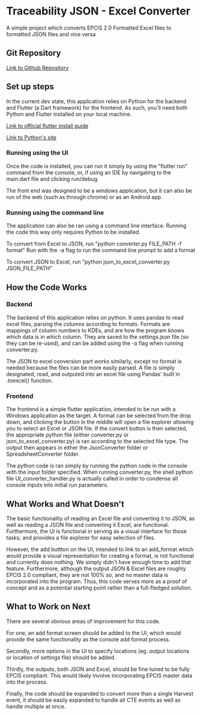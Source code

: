 # Traceability JSON - Excel Converter

A simple project which converts EPCIS 2.0 Formatted Excel files to formatted JSON files and vice versa

## Git Repository

[Link to Github Repository](https://github.com/bluegrass12/H4I---Food/)

## Set up steps

In the current dev state, this application relies on Python for the backend and Flutter (a Dart framework) for the frontend.
As such, you'll need both Python and Flutter installed on your local machine. 

[Link to official flutter install guide](https://flutter.dev/docs/get-started/install)

[Link to Python's site](https://www.python.org/downloads/)

### Running using the UI
Once the code is installed, you can run it simply by using the "flutter run" command from the console, 
or, if using an IDE by navigating to the main.dart file and clicking run/debug.

The front end was designed to be a windows application, but it can also be run of the web (such as through chrome)
or as an Android app. 

### Running using the command line
The application can also be ran using a command line interface. Running the code this way only requires Python to be installed.

To convert from Excel to JSON, run "python converter.py FILE_PATH -f format"
Run with the -a flag to run the command line prompt to add a format

To convert JSON to Excel, run "python json_to_excel_converter.py JSON_FILE_PATH"

## How the Code Works
### Backend
The backend of this application relies on python. It uses pandas to read excel files, parsing the columns according to formats. 
Formats are mappings of column numbers to KDEs, and are how the program knows which data is in which column.
They are saved to the settings.json file (so they can be re-used), and can be added using the -a flag when running converter.py.

The JSON to excel conversion part works similarly, except no format is needed because the files can be more easily parsed. 
A file is simply designated, read, and outputed into an excel file using Pandas' built in .toexcel() function.

### Frontend
The frontend is a simple flutter application, intended to be run with a Windows application as the target.
A format can be selected from the drop down, and clicking the button in the middle will open a file explorer allowing
you to select an Excel or JSON file. If the convert button is then selected, the appropriate python file (either converter.py or json_to_excel_converter.py)
is ran according to the selected file type. The output then appears in either the JsonConverter folder or SpreadsheetConverter folder. 

The python code is ran simply by running the python code in the console with the input folder specified. When running converter.py, the shell 
python file UI_converter_handler.py is actually called in order to condense all console inputs into initial run parameters.

## What Works and What Doesn't
The basic functionality of reading an Excel file and converting it to JSON, as well as reading a JSON file and converting it Excel, are functional. 
Furthermore, the UI is functional in serving as a visual interface for those tasks; and provides a file explorer for easy selection of files.

However, the add buttton on the UI, intended to link to an add_format which would provide a visual representation for creating a format, is 
not functional and currently does nothing. We simply didn't have enough time to add that feature. Furthermore, although the output JSON & Excel files
are roughly EPCIS 2.0 compliant, they are not 100% so, and no master data is incorporated into the program. Thus, this code serves more as a proof of
concept and as a potential starting point rather than a full-fledged solution.

## What to Work on Next
There are several obvious areas of improvement for this code.

For one, an add format screen should be added to the UI, which would provide the same functionality as the console add format process.

Secondly, more options in the UI to specify locations (eg. output locations or location of settings file) should be added.

Thirdly, the outputs, both JSON and Excel, should be fine tuned to be fully EPCIS compliant. This would likely involve incorporating EPCIS master data into the process.

Finally, the code should be expanded to convert more than a single Harvest event, it should be easily expanded to handle all CTE events as well as handle multiple at once. 